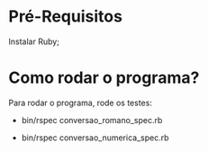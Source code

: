 # Pré-Requisitos

Instalar Ruby;

# Como rodar o programa?

Para rodar o programa, rode os testes:
* bin/rspec conversao_romano_spec.rb

* bin/rspec conversao_numerica_spec.rb
